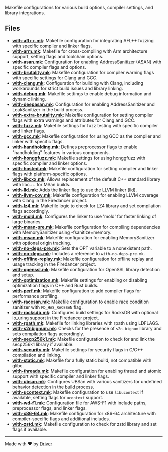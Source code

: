 <!--------------------------------------------------------------------------------->
<!-- IMPORTANT: This file is auto-generated by Driver (https://driver.ai). -------->
<!-- Manual edits may be overwritten on future commits. --------------------------->
<!--------------------------------------------------------------------------------->

Makefile configurations for various build options, compiler settings, and library integrations.


## Files
- **[with-afl++.mk](with-afl++.mk.md)**: Makefile configuration for integrating AFL++ fuzzing with specific compiler and linker flags.
- **[with-arm.mk](with-arm.mk.md)**: Makefile for cross-compiling with Arm architecture support, setting flags and toolchain options.
- **[with-asan.mk](with-asan.mk.md)**: Configuration for enabling AddressSanitizer (ASAN) with specific compiler flags and options.
- **[with-brutality.mk](with-brutality.mk.md)**: Makefile configuration for compiler warning flags with specific settings for Clang and GCC.
- **[with-clang.mk](with-clang.mk.md)**: Configuration for building with Clang, including workarounds for strict build issues and library linking.
- **[with-debug.mk](with-debug.mk.md)**: Makefile settings to enable debug information and dynamic linking.
- **[with-deepasan.mk](with-deepasan.mk.md)**: Configuration for enabling AddressSanitizer and LeakSanitizer in the build process.
- **[with-extra-brutality.mk](with-extra-brutality.mk.md)**: Makefile configuration for setting compiler flags with extra warnings and attributes for Clang and GCC.
- **[with-fuzz.mk](with-fuzz.mk.md)**: Makefile settings for fuzz testing with specific compiler and linker flags.
- **[with-gcc.mk](with-gcc.mk.md)**: Makefile configuration for using GCC as the compiler and linker with specific flags.
- **[with-handholding.mk](with-handholding.mk.md)**: Defines preprocessor flags to enable "handholding" features in various components.
- **[with-honggfuzz.mk](with-honggfuzz.mk.md)**: Makefile settings for using honggfuzz with specific compiler and linker options.
- **[with-hosted.mk](with-hosted.mk.md)**: Makefile configuration for setting compiler and linker flags with platform-specific options.
- **[with-libcxx.mk](with-libcxx.mk.md)**: Allows replacement of the default C++ standard library with libc++ for MSan builds.
- **[with-lld.mk](with-lld.mk.md)**: Adds the linker flag to use the LLVM linker (lld).
- **[with-llvm-cov.mk](with-llvm-cov.mk.md)**: Makefile configuration for enabling LLVM coverage with Clang in the Firedancer project.
- **[with-lz4.mk](with-lz4.mk.md)**: Makefile logic to check for LZ4 library and set compilation flags accordingly.
- **[with-mold.mk](with-mold.mk.md)**: Configures the linker to use 'mold' for faster linking of large binaries.
- **[with-msan-pre.mk](with-msan-pre.mk.md)**: Makefile configuration for compiling dependencies with MemorySanitizer using -fsanitize=memory.
- **[with-msan.mk](with-msan.mk.md)**: Makefile configuration for enabling MemorySanitizer with optional origin tracking.
- **[with-no-deps-pre.mk](with-no-deps-pre.mk.md)**: Sets the OPT variable to a nonexistent path.
- **[with-no-deps.mk](with-no-deps.mk.md)**: Includes a reference to `with-no-deps-pre.mk`.
- **[with-offline-replay.mk](with-offline-replay.mk.md)**: Makefile configuration for offline replay and usage tracking in the Firedancer project.
- **[with-openssl.mk](with-openssl.mk.md)**: Makefile configuration for OpenSSL library detection and setup.
- **[with-optimization.mk](with-optimization.mk.md)**: Makefile settings for enabling or disabling optimization flags in C++ and Rust builds.
- **[with-perf.mk](with-perf.mk.md)**: Makefile configuration to add compiler flags for performance profiling.
- **[with-racesan.mk](with-racesan.mk.md)**: Makefile configuration to enable race condition sanitizer with `FD_HAS_RACESAN` flag.
- **[with-rocksdb.mk](with-rocksdb.mk.md)**: Configures build settings for RocksDB with optional io_uring support in the Firedancer project.
- **[with-rpath.mk](with-rpath.mk.md)**: Makefile for linking libraries with rpath using LDFLAGS.
- **[with-s2nbignum.mk](with-s2nbignum.mk.md)**: Checks for the presence of `s2n-bignum` library and sets compilation flags accordingly.
- **[with-secp256k1.mk](with-secp256k1.mk.md)**: Makefile configuration to check for and link the secp256k1 library if available.
- **[with-security.mk](with-security.mk.md)**: Makefile settings for security flags in C/C++ compilation and linking.
- **[with-static.mk](with-static.mk.md)**: Makefile for a fully static build, not compatible with glibc.
- **[with-threads.mk](with-threads.mk.md)**: Makefile configuration for enabling thread and atomic support with specific compiler and linker flags.
- **[with-ubsan.mk](with-ubsan.mk.md)**: Configures UBSan with various sanitizers for undefined behavior detection in the build process.
- **[with-ucontext.mk](with-ucontext.mk.md)**: Makefile configuration to use `libucontext` if available, setting flags for `ucontext` support.
- **[with-wd-f1.mk](with-wd-f1.mk.md)**: Configuration file for AWS-F1 with include paths, preprocessor flags, and linker flags.
- **[with-x86-64.mk](with-x86-64.mk.md)**: Makefile configuration for x86-64 architecture with compiler-specific flags and additional includes.
- **[with-zstd.mk](with-zstd.mk.md)**: Makefile configuration to check for zstd library and set flags if available.

---
Made with ❤️ by [Driver](https://www.driver.ai/)